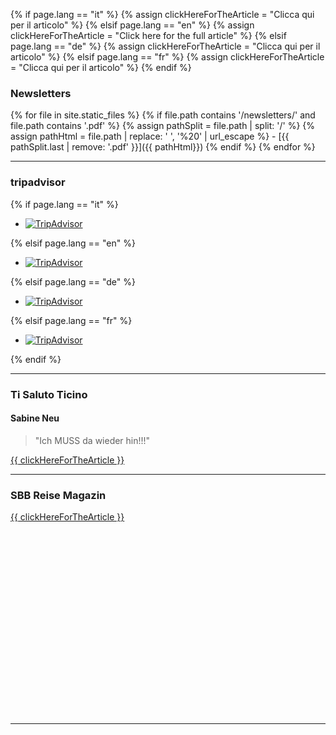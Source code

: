 
{% if page.lang == "it" %} {% assign clickHereForTheArticle = "Clicca qui per il articolo" %}
{% elsif page.lang == "en" %} {% assign clickHereForTheArticle = "Click here for the full article" %}
{% elsif page.lang == "de" %} {% assign clickHereForTheArticle = "Clicca qui per il articolo" %}
{% elsif page.lang == "fr" %} {% assign clickHereForTheArticle = "Clicca qui per il articolo" %}
{% endif %}

### Newsletters

<div>
{% for file in site.static_files %}
{% if file.path contains '/newsletters/' and file.path contains '.pdf' %}
{% assign pathSplit =  file.path | split: '/' %}
{% assign pathHtml = file.path |  replace: ' ', '%20' | url_escape %}
- [{{ pathSplit.last | remove: '.pdf' }}]({{ pathHtml}})
	{% endif %}
{% endfor %}
</div>

- - - 

### tripadvisor
{% if page.lang == "it" %} 
<div id="TA_certificateOfExcellence496" class="TA_certificateOfExcellence">
<ul id="IdPJz1Jms" class="TA_links S5tM83S7">
<li id="CyPr96cZ" class="NqcKecMjh7Yo">
<a target="_blank" href="https://it.tripadvisor.ch/Restaurant_Review-g664165-d7146334-Reviews-Osteria_Scarpetta_Alla_Fraccia-Tenero_Lake_Maggiore_Canton_of_Ticino_Swiss_Alps.html"><img src="https://it.tripadvisor.ch/img/cdsi/img2/awards/CoE2016_WidgetAsset-14348-2.png" alt="TripAdvisor" class="widCOEImg" id="CDSWIDCOELOGO"/></a>
</li>
</ul>
</div>
<script src="https://www.jscache.com/wejs?wtype=certificateOfExcellence&amp;uniq=496&amp;locationId=7146334&amp;lang=it_CH&amp;year=2016&amp;display_version=2"></script>


{% elsif page.lang == "en" %}
<div id="TA_certificateOfExcellence723" class="TA_certificateOfExcellence">
<ul id="9fmSdW4SZ" class="TA_links lwfVbOy">
<li id="fmmp3XsNogW" class="3SEhDF">
<a target="_blank" href="https://www.tripadvisor.co.uk/Restaurant_Review-g664165-d7146334-Reviews-Osteria_Scarpetta_Alla_Fraccia-Tenero_Lake_Maggiore_Canton_of_Ticino_Swiss_Alps.html"><img src="https://www.tripadvisor.co.uk/img/cdsi/img2/awards/CoE2016_WidgetAsset-14348-2.png" alt="TripAdvisor" class="widCOEImg" id="CDSWIDCOELOGO"/></a>
</li>
</ul>
</div>
<script src="https://www.jscache.com/wejs?wtype=certificateOfExcellence&amp;uniq=723&amp;locationId=7146334&amp;lang=en_UK&amp;year=2016&amp;display_version=2"></script>


{% elsif page.lang == "de" %}
<div id="TA_certificateOfExcellence145" class="TA_certificateOfExcellence">
<ul id="IP1BKt5U" class="TA_links TDgFqJb">
<li id="48bt7PwZ" class="RyRbkwd">
<a target="_blank" href="https://www.tripadvisor.ch/Restaurant_Review-g664165-d7146334-Reviews-Osteria_Scarpetta_Alla_Fraccia-Tenero_Lake_Maggiore_Canton_of_Ticino_Swiss_Alps.html"><img src="https://www.tripadvisor.ch/img/cdsi/img2/awards/CoE2016_WidgetAsset-14348-2.png" alt="TripAdvisor" class="widCOEImg" id="CDSWIDCOELOGO"/></a>
</li>
</ul>
</div>
<script src="https://www.jscache.com/wejs?wtype=certificateOfExcellence&amp;uniq=145&amp;locationId=7146334&amp;lang=de_CH&amp;year=2016&amp;display_version=2"></script>

{% elsif page.lang == "fr" %}
<div id="TA_certificateOfExcellence256" class="TA_certificateOfExcellence">
<ul id="KTZc3rj" class="TA_links wSy9QSVU">
<li id="q3s8D36JbyjU" class="GrW6Nwpqco">
<a target="_blank" href="https://fr.tripadvisor.ch/Restaurant_Review-g664165-d7146334-Reviews-Osteria_Scarpetta_Alla_Fraccia-Tenero_Lake_Maggiore_Canton_of_Ticino_Swiss_Alps.html"><img src="https://fr.tripadvisor.ch/img/cdsi/img2/awards/CoE2016_WidgetAsset-14348-2.png" alt="TripAdvisor" class="widCOEImg" id="CDSWIDCOELOGO"/></a>
</li>
</ul>
</div>
<script src="https://www.jscache.com/wejs?wtype=certificateOfExcellence&amp;uniq=256&amp;locationId=7146334&amp;lang=fr_CH&amp;year=2016&amp;display_version=2"></script>
{% endif %}

- - - 

### Ti Saluto Ticino

#### Sabine Neu 

> "Ich MUSS da wieder hin!!!"  

[{{ clickHereForTheArticle }}](http://tisalutoticino.blogspot.ch/2014/07/osteria-scarpetta-alla-fraccia-tenero.html)

- - - 

### SBB Reise Magazin

[{{ clickHereForTheArticle }}](http://issuu.com/sbb_reisemagazin/docs/sbb_reisemagazin_140904/c/slouig8)
<div data-configid="13951617/9691137" style="width: 400px; height: 294px;" class="issuuembed"></div><script type="text/javascript" src="//e.issuu.com/embed.js" async="true"></script>

- - -

